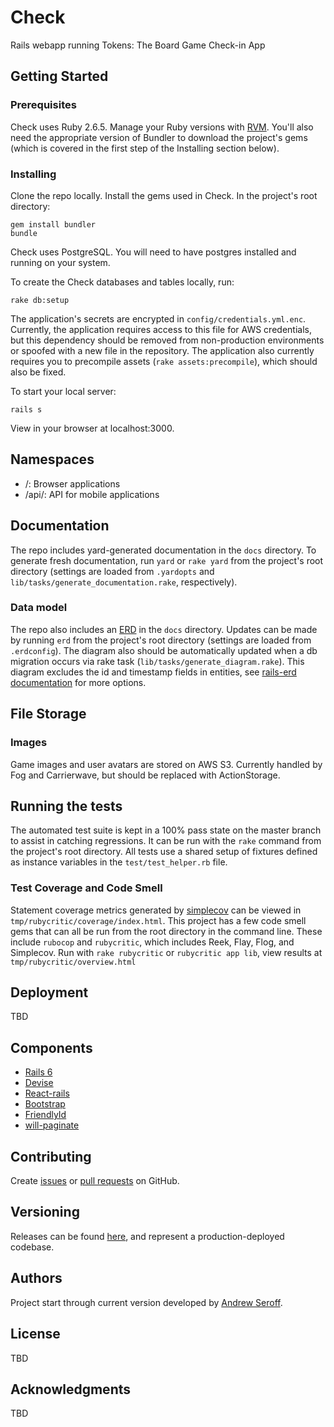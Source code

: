 # Check

Rails webapp running Tokens: The Board Game Check-in App

## Getting Started

### Prerequisites

Check uses Ruby 2.6.5. Manage your Ruby versions with [RVM](https://rvm.io/rvm/install). You'll also need the appropriate version of Bundler to download the project's gems (which is covered in the first step of the Installing section below).

### Installing

Clone the repo locally. Install the gems used in Check. In the project's root directory:

```
gem install bundler
bundle
```

Check uses PostgreSQL. You will need to have postgres installed and running on your system.

To create the Check databases and tables locally, run:

```
rake db:setup
```

The application's secrets are encrypted in `config/credentials.yml.enc`. Currently, the application requires access to this file for AWS credentials, but this dependency should be removed from non-production environments or spoofed with a new file in the repository. The application also currently requires you to precompile assets (`rake assets:precompile`), which should also be fixed.

To start your local server:

```
rails s
```

View in your browser at localhost:3000.

## Namespaces

- /: Browser applications
- /api/: API for mobile applications

## Documentation

The repo includes yard-generated documentation in the `docs` directory. To generate fresh documentation, run `yard` or `rake yard` from the project's root directory (settings are loaded from `.yardopts` and `lib/tasks/generate_documentation.rake`, respectively).

### Data model

The repo also includes an [ERD](https://github.com/aseroff/check/blob/master/docs/erd.pdf) in the `docs` directory. Updates can be made by running `erd` from the project's root directory (settings are loaded from `.erdconfig`). The diagram also should be automatically updated when a db migration occurs via rake task (`lib/tasks/generate_diagram.rake`). This diagram excludes the id and timestamp fields in entities, see [rails-erd documentation](https://voormedia.github.io/rails-erd/customise.html) for more options.

## File Storage

### Images

Game images and user avatars are stored on AWS S3. Currently handled by Fog and Carrierwave, but should be replaced with ActionStorage.

## Running the tests

The automated test suite is kept in a 100% pass state on the master branch to assist in catching regressions. It can be run with the `rake` command from the project's root directory. All tests use a shared setup of fixtures defined as instance variables in the `test/test_helper.rb` file. 

### Test Coverage and Code Smell

Statement coverage metrics generated by [simplecov](https://github.com/colszowka/simplecov) can be viewed in `tmp/rubycritic/coverage/index.html`. This project has a few code smell gems that can all be run from the root directory in the command line. These include `rubocop` and `rubycritic`, which includes Reek, Flay, Flog, and Simplecov. Run with `rake rubycritic` or `rubycritic app lib`, view results at `tmp/rubycritic/overview.html`

## Deployment

TBD

## Components

- [Rails 6](https://github.com/rails/rails)
- [Devise](https://github.com/plataformatec/devise)
- [React-rails](https://github.com/reactjs/react-rails)
- [Bootstrap](https://github.com/twbs/bootstrap-rubygem)
- [FriendlyId](https://github.com/norman/friendly_id)
- [will-paginate](https://github.com/mislav/will_paginate)

## Contributing

Create [issues](https://github.com/aseroff/check/issues) or [pull requests](https://github.com/aseroff/check/pulls) on GitHub.

## Versioning

Releases can be found [here](https://github.com/aseroff/check/releases), and represent a production-deployed codebase.

## Authors

Project start through current version developed by [Andrew Seroff](https://github.com/aseroff).

## License

TBD

## Acknowledgments

TBD

